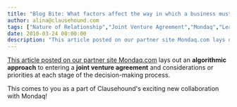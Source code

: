 ```yaml
---
title: "Blog Bite: What factors affect the way in which a business must structure a joint-venture in order to ensure optimum performance?"
author: alina@clausehound.com
tags: ["Nature of Relationship","Joint Venture Agreement","Mondaq","Learn","UK"]
date: 2010-03-24 00:00:00
description: "This article posted on our partner site Mondaq.com lays out an algorithmic approach to entering a joint venture agreement and considerations or priorities at each stage of the decision-making process."
---
```


[This article posted on our partner site Mondaq.com](http://www.mondaq.com/x/93718/Contract+Law/Structuring+Managing+Joint+Ventures+How+To+Secure+Optimum+Performance) lays out an **algorithmic approach** to entering a **joint venture agreement** and considerations or priorities at each stage of the decision-making process.

This comes to you as a part of Clausehound's exciting new collaboration with Mondaq!
